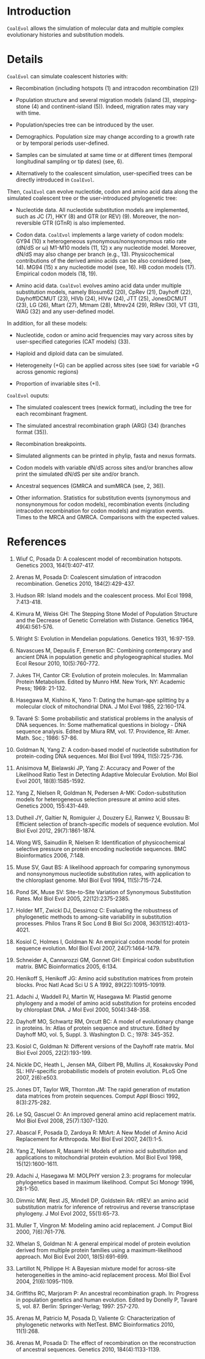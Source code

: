 # Introduction #

`CoalEvol` allows the simulation of molecular data and multiple complex evolutionary histories and substitution models.


# Details #

`CoalEvol` can simulate coalescent histories with:

- Recombination (including hotspots (1) and intracodon recombination (2))
- Population structure and several migration models (island (3), stepping-stone (4) and continent-island (5)). Indeed, migration rates may vary with time.

- Population/species tree can be introduced by the user.

- Demographics. Population size may change according to a growth rate or by temporal periods user-defined.

- Samples can be simulated at same time or at different times (temporal longitudinal sampling or tip dates) (see, 6).

- Alternatively to the coalescent simulation, user-specified trees can be directly introduced in `CoalEvol`.

Then, `CoalEvol` can evolve nucleotide, codon and amino acid data along the simulated coalescent tree or the user-introduced phylogenetic tree:

- Nucleotide data. All nucleotide substitution models are implemented, such as JC (7), HKY (8) and GTR (or REV) (9). Moreover, the non-reversible GTR (GTnR) is also implemented.

- Codon data. `CoalEvol` implements a large variety of codon models: GY94 (10) x heterogeneous synonymous/nonsynonymous ratio rate (dN/dS or ω) M1-M10 models (11, 12) x any nucleotide model. Moreover, dN/dS may also change per branch (e.g., 13). Physicochemical contributions of the derived amino acids can be also considered (see, 14). MG94 (15) x any nucleotide model (see, 16). HB codon models (17). Empirical codon models (18, 19).

- Amino acid data. `CoalEvol` evolves amino acid data under multiple substitution models, namely Blosum62 (20), CpRev (21), Dayhoff (22), DayhoffDCMUT (23), HIVb (24), HIVw (24), JTT (25), JonesDCMUT (23), LG (26), Mtart (27), Mtmam (28), Mtrev24 (29), RtRev (30), VT (31), WAG (32) and any user-defined model.

In addition, for all these models:

- Nucleotide, codon or amino acid frequencies may vary across sites by user-specified categories (CAT models) (33).

- Haploid and diploid data can be simulated.

- Heterogeneity (+G) can be applied across sites (see `SGWE` for variable +G across genomic regions)
- Proportion of invariable sites (+I).


`CoalEvol` ouputs:

- The simulated coalescent trees (newick format), including the tree for each recombinant fragment.

- The simulated ancestral recombination graph (ARG) (34) (branches format (35)).

- Recombination breakpoints.

- Simulated alignments can be printed in phylip, fasta and nexus formats.

- Codon models with variable dN/dS across sites and/or branches allow print the simulated dN/dS per site and/or branch.

- Ancestral sequences (GMRCA and sumMRCA (see, 2, 36)).

- Other information. Statistics for substitution events (synonymous and nonsynonymous for codon models), recombination events (including intracodon recombination for codon models) and migration events. Times to the MRCA and GMRCA. Comparisons with the expected values.




# References #

1.	Wiuf C, Posada D: A coalescent model of recombination hotspots. Genetics 2003, 164(1):407-417.

2.	Arenas M, Posada D: Coalescent simulation of intracodon recombination. Genetics 2010, 184(2):429-437.

3.	Hudson RR: Island models and the coalescent process. Mol Ecol 1998, 7:413-418.

4.	Kimura M, Weiss GH: The Stepping Stone Model of Population Structure and the Decrease of Genetic Correlation with Distance. Genetics 1964, 49(4):561-576.

5.	Wright S: Evolution in Mendelian populations. Genetics 1931, 16:97-159.

6.	Navascues M, Depaulis F, Emerson BC: Combining contemporary and ancient DNA in population genetic and phylogeographical studies. Mol Ecol Resour 2010, 10(5):760-772.

7.	Jukes TH, Cantor CR: Evolution of protein molecules. In: Mammalian Protein Metabolism. Edited by Munro HM. New York, NY: Academic Press; 1969: 21-132.

8.	Hasegawa M, Kishino K, Yano T: Dating the human-ape splitting by a molecular clock of mitochondrial DNA. J Mol Evol 1985, 22:160-174.

9.	Tavaré S: Some probabilistic and statistical problems in the analysis of DNA sequences. In: Some mathematical questions in biology - DNA sequence analysis. Edited by Miura RM, vol. 17. Providence, RI: Amer. Math. Soc.; 1986: 57-86.

10.	Goldman N, Yang Z: A codon-based model of nucleotide substitution for protein-coding DNA sequences. Mol Biol Evol 1994, 11(5):725-736.

11.	Anisimova M, Bielawski JP, Yang Z: Accuracy and Power of the Likelihood Ratio Test in Detecting Adaptive Molecular Evolution. Mol Biol Evol 2001, 18(8):1585-1592.

12.	Yang Z, Nielsen R, Goldman N, Pedersen A-MK: Codon-substitution models for heterogeneous selection pressure at amino acid sites. Genetics 2000, 155:431-449.

13.	Dutheil JY, Galtier N, Romiguier J, Douzery EJ, Ranwez V, Boussau B: Efficient selection of branch-specific models of sequence evolution. Mol Biol Evol 2012, 29(7):1861-1874.

14.	Wong WS, Sainudiin R, Nielsen R: Identification of physicochemical selective pressure on protein encoding nucleotide sequences. BMC Bioinformatics 2006, 7:148.

15.	Muse SV, Gaut BS: A likelihood approach for comparing synonymous and nonsynonymous nucleotide substitution rates, with application to the chloroplast genome. Mol Biol Evol 1994, 11(5):715-724.

16.	Pond SK, Muse SV: Site-to-Site Variation of Synonymous Substitution Rates. Mol Biol Evol 2005, 22(12):2375-2385.

17.	Holder MT, Zwickl DJ, Dessimoz C: Evaluating the robustness of phylogenetic methods to among-site variability in substitution processes. Philos Trans R Soc Lond B Biol Sci 2008, 363(1512):4013-4021.

18.	Kosiol C, Holmes I, Goldman N: An empirical codon model for protein sequence evolution. Mol Biol Evol 2007, 24(7):1464-1479.

19.	Schneider A, Cannarozzi GM, Gonnet GH: Empirical codon substitution matrix. BMC Bioinformatics 2005, 6:134.

20.	Henikoff S, Henikoff JG: Amino acid substitution matrices from protein blocks. Proc Natl Acad Sci U S A 1992, 89(22):10915-10919.

21.	Adachi J, Waddell PJ, Martin W, Hasegawa M: Plastid genome phylogeny and a model of amino acid substitution for proteins encoded by chloroplast DNA. J Mol Evol 2000, 50(4):348-358.

22.	Dayhoff MO, Schwartz RM, Orcutt BC: A model of evolutionary change in proteins. In: Atlas of protein sequence and structure. Edited by Dayhoff MO, vol. 5, Suppl. 3. Washington D. C.; 1978: 345-352.

23.	Kosiol C, Goldman N: Different versions of the Dayhoff rate matrix. Mol Biol Evol 2005, 22(2):193-199.

24.	Nickle DC, Heath L, Jensen MA, Gilbert PB, Mullins JI, Kosakovsky Pond SL: HIV-specific probabilistic models of protein evolution. PLoS One 2007, 2(6):e503.

25.	Jones DT, Taylor WR, Thornton JM: The rapid generation of mutation data matrices from protein sequences. Comput Appl Biosci 1992, 8(3):275-282.

26.	Le SQ, Gascuel O: An improved general amino acid replacement matrix. Mol Biol Evol 2008, 25(7):1307-1320.

27.	Abascal F, Posada D, Zardoya R: MtArt: A New Model of Amino Acid Replacement for Arthropoda. Mol Biol Evol 2007, 24(1):1-5.

28.	Yang Z, Nielsen R, Masami H: Models of amino acid substitution and applications to mitochondrial protein evolution. Mol Biol Evol 1998, 15(12):1600-1611.

29.	Adachi J, Hasegawa M: MOLPHY version 2.3: programs for molecular phylogenetics based in maximum likelihood. Comput Sci Monogr 1996, 28:1-150.

30.	Dimmic MW, Rest JS, Mindell DP, Goldstein RA: rtREV: an amino acid substitution matrix for inference of retrovirus and reverse transcriptase phylogeny. J Mol Evol 2002, 55(1):65-73.

31.	Muller T, Vingron M: Modeling amino acid replacement. J Comput Biol 2000, 7(6):761-776.

32.	Whelan S, Goldman N: A general empirical model of protein evolution derived from multiple protein families using a maximum-likelihood approach. Mol Biol Evol 2001, 18(5):691-699.

33.	Lartillot N, Philippe H: A Bayesian mixture model for across-site heterogeneities in the amino-acid replacement process. Mol Biol Evol 2004, 21(6):1095-1109.

34.	Griffiths RC, Marjoram P: An ancestral recombination graph. In: Progress in population genetics and human evolution. Edited by Donelly P, Tavaré S, vol. 87. Berlin: Springer-Verlag; 1997: 257-270.

35.	Arenas M, Patricio M, Posada D, Valiente G: Characterization of phylogenetic networks with NetTest. BMC Bioinformatics 2010, 11(1):268.

36.	Arenas M, Posada D: The effect of recombination on the reconstruction of ancestral sequences. Genetics 2010, 184(4):1133-1139.